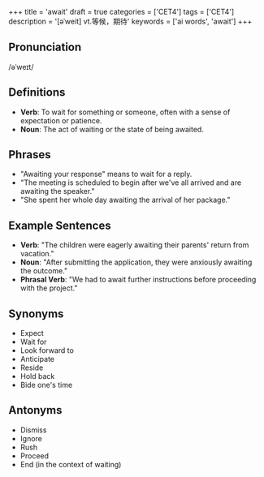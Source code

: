 +++
title = 'await'
draft = true
categories = ['CET4']
tags = ['CET4']
description = '[əˈweit] vt.等候，期待'
keywords = ['ai words', 'await']
+++

## Pronunciation
/əˈweɪt/

## Definitions
- **Verb**: To wait for something or someone, often with a sense of expectation or patience. 
- **Noun**: The act of waiting or the state of being awaited. 

## Phrases
- "Awaiting your response" means to wait for a reply.
- "The meeting is scheduled to begin after we've all arrived and are awaiting the speaker."
- "She spent her whole day awaiting the arrival of her package."

## Example Sentences
- **Verb**: "The children were eagerly awaiting their parents' return from vacation."
- **Noun**: "After submitting the application, they were anxiously awaiting the outcome."
- **Phrasal Verb**: "We had to await further instructions before proceeding with the project."

## Synonyms
- Expect
- Wait for
- Look forward to
- Anticipate
- Reside
- Hold back
- Bide one's time

## Antonyms
- Dismiss
- Ignore
- Rush
- Proceed
- End (in the context of waiting)
